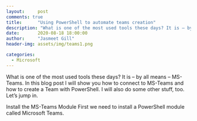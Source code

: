 ```yaml
---
layout:     post
comments: true
title:      "Using PowerShell to automate teams creation"
description: "What is one of the most used tools these days? It is – by all means – MS-Teams. In this blog post I will show you how to connect to MS-Teams and how to create a Team with PowerShell. I will also do some other stuff, too. Let’s jump in."
date:       2020-08-18 18:00:00
author:     "Jasmeet Gill"
header-img: assets/img/teams1.png

categories:
  - Microsoft
---
```



What is one of the most used tools these days? It is – by all means – MS-Teams. In this blog post I will show you how to connect to MS-Teams and how to create a Team with PowerShell. I will also do some other stuff, too. Let’s jump in.

Install the MS-Teams Module
First we need to install a PowerShell module called Microsoft Teams.